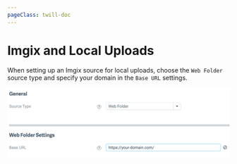 ```yaml
---
pageClass: twill-doc
---
```


# Imgix and Local Uploads

When setting up an Imgix source for local uploads, choose the `Web Folder` source type and specify your domain in the `Base URL` settings.

![screenshot](../.vuepress/public/_media/imgix_source.png)
